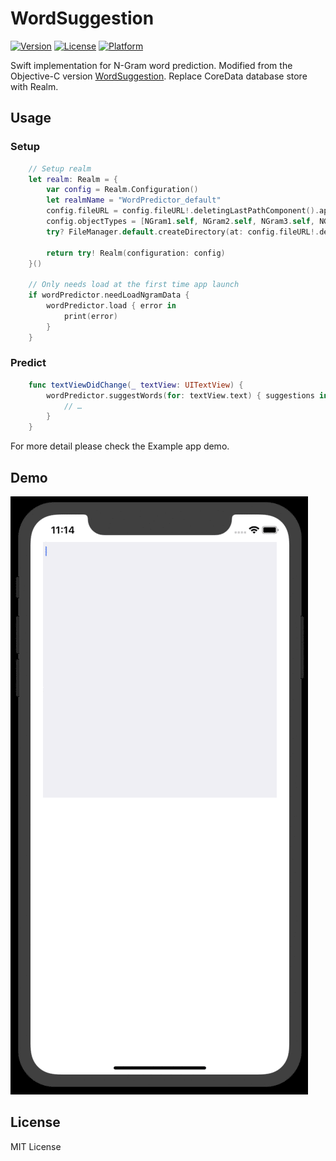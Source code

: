 # WordSuggestion

[![Version](https://img.shields.io/cocoapods/v/WordSuggestion.svg?style=flat)](https://cocoapods.org/pods/WordSuggestion)
[![License](https://img.shields.io/cocoapods/l/WordSuggestion.svg?style=flat)](https://cocoapods.org/pods/WordSuggestion)
[![Platform](https://img.shields.io/cocoapods/p/WordSuggestion.svg?style=flat)](https://cocoapods.org/pods/WordSuggestion)


Swift implementation for N-Gram word prediction. Modified from the Objective-C version [WordSuggestion](https://github.com/chika-kasymov/WordSuggestion). Replace CoreData database store with Realm.

## Usage
### Setup
```swift
    // Setup realm
    let realm: Realm = {
        var config = Realm.Configuration()
        let realmName = "WordPredictor_default"
        config.fileURL = config.fileURL!.deletingLastPathComponent().appendingPathComponent("\(realmName).realm")
        config.objectTypes = [NGram1.self, NGram2.self, NGram3.self, NGram4.self]
        try? FileManager.default.createDirectory(at: config.fileURL!.deletingLastPathComponent(), withIntermediateDirectories: true, attributes: nil)

        return try! Realm(configuration: config)
    }()
    
    // Only needs load at the first time app launch
    if wordPredictor.needLoadNgramData {
        wordPredictor.load { error in
            print(error)
        }
    }
```

### Predict
```swift
    func textViewDidChange(_ textView: UITextView) {
        wordPredictor.suggestWords(for: textView.text) { suggestions in
            // …            
        }
    }
```

For more detail please check the Example app demo.


## Demo
![Demo](word_suggestion.gif)

## License
MIT License